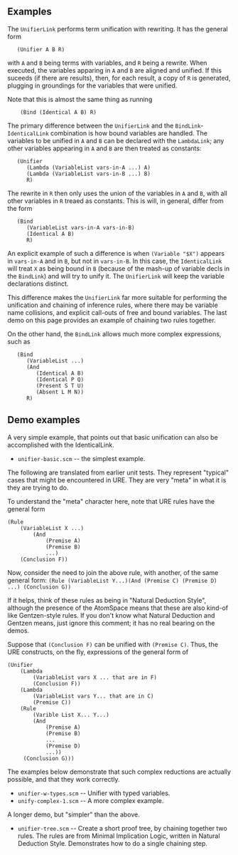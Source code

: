 Examples
--------
The `UnifierLink` performs term unification with rewriting. It has the
general form
```
   (Unifier A B R)
```
with `A` and `B` being terms with variables, and `R` being a rewrite.
When executed, the variables apparing in `A` and `B` are aligned and
unified. If this suceeds (if there are results), then, for each result,
a copy of `R` is generated, plugging in groundings for the variables
that were unified.

Note that this is almost the same thing as running
```
	(Bind (Identical A B) R)
```
The primary difference between the `UnifierLink` and the
`BindLink`-`IdenticalLink` combination is how bound variables are
handled.  The variables to be unified in `A` and `B` can be declared
with the `LambdaLink`; any other variables appearing in `A` and `B`
are then treated as constants:
```
   (Unifier
      (Lambda (VariableList vars-in-A ...) A)
      (Lambda (VariableList vars-in-B ...) B)
      R)
```
The rewrite in `R` then only uses the union of the variables in `A`
and `B`, with all other variables in `R` treaed as constants. This
is will, in general, differ from the form
```
   (Bind
      (VariableList vars-in-A vars-in-B)
      (Identical A B)
      R)
```
An explicit example of such a difference is when `(Variable "$X")`
appears in `vars-in-A` and in `B`, but not in `vars-in-B`. In this
case, the `IdenticalLink` will treat `X` as being bound in `B`
(because of the mash-up of variable decls in the `BindLink`) and will
try to unify it. The `UnifierLink` will keep the variable declarations
distinct.

This difference makes the `UnifierLink` far more suitable for performing
the unification and chaining of inference rules, where there may be
variable name collisions, and explicit call-outs of free and bound
variables. The last demo on this page provides an example of chaining
two rules together.

On the other hand, the `BindLink` allows much more complex expressions,
such as
```
   (Bind
      (VariableList ...)
      (And
         (Identical A B)
         (Identical P Q)
         (Present S T U)
         (Absent L M N))
      R)
```


Demo examples
-------------
A very simple example, that points out that basic unification can
also be accomplished with the IdenticalLink.

* `unifier-basic.scm` -- the simplest example.

The following are translated from earlier unit tests. They represent
"typical" cases that might be encountered in URE. They are very "meta"
in what it is they are trying to do.

To understand the "meta" character here, note that URE rules have the
general form
```
(Rule
	(VariableList X ...)
		(And
			(Premise A)
			(Premise B)
			...)
	(Conclusion F))
```
Now, consider the need to join the above rule, with another, of the
same general form:
`(Rule (VariableList Y...)(And (Premise C) (Premise D) ...) (Conclusion G))`

If it helps, think of these rules as being in "Natural Deduction Style",
although the presence of the AtomSpace means that these are also kind-of
like Gentzen-style rules. If you don't know what Natural Deduction and
Gentzen means, just ignore this comment; it has no real bearing on the
demos.

Suppose that `(Conclusion F)` can be unified with `(Premise C)`.
Thus, the URE constructs, on the fly, expressions of the general form of
```
(Unifier
	(Lambda
		(VariableList vars X ... that are in F)
		(Conclusion F))
	(Lambda
		(VariableList vars Y... that are in C)
		(Premise C))
	(Rule
		(Varible List X... Y...)
		(And
			(Premise A)
			(Premise B)
			...
			(Premise D)
			...))
	 (Conclusion G)))
```

The examples below demonstrate that such complex reductions are
actually possible, and that they work correctly.

* `unifier-w-types.scm` -- Unifier with typed variables.
* `unify-complex-1.scm` -- A more complex example.

A longer demo, but "simpler" than the above.
* `unifier-tree.scm` -- Create a short proof tree, by chaining together
   two rules. The rules are from Minimal Implication Logic, written in
   Natural Deduction Style. Demonstrates how to do a single chaining
   step.
